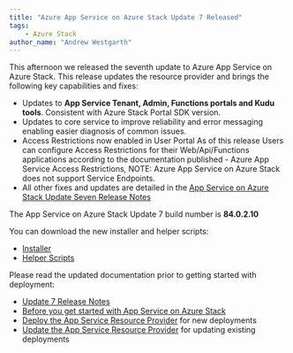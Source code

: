 ```yaml
---
title: "Azure App Service on Azure Stack Update 7 Released"
tags: 
    - Azure Stack
author_name: "Andrew Westgarth"
---
```


This afternoon we released the seventh update to Azure App Service on Azure Stack.  This release updates the resource provider and brings the following key capabilities and fixes:

- Updates to **App Service Tenant, Admin, Functions portals and Kudu tools**. Consistent with Azure Stack Portal SDK version.
- Updates to core service to improve reliability and error messaging enabling easier diagnosis of common issues.
- Access Restrictions now enabled in User Portal
  As of this release Users can configure Access Restrictions for their Web/Api/Functions applications according to the documentation published - Azure App Service Access Restrictions, NOTE: Azure App Service on Azure Stack does not support Service Endpoints.
- All other fixes and updates are detailed in the [App Service on Azure Stack Update Seven Release Notes](https://docs.microsoft.com/en-us/azure-stack/operator/azure-stack-app-service-release-notes-update-seven)

The App Service on Azure Stack Update 7 build number is **84.0.2.10**

You can download the new installer and helper scripts:

- [Installer](https://aka.ms/appsvcupdate7installer)
- [Helper Scripts](https://aka.ms/appsvconmashelpers)

Please read the updated documentation prior to getting started with deployment:

- [Update 7 Release Notes](https://docs.microsoft.com/en-us/azure-stack/operator/azure-stack-app-service-release-notes-update-seven)
- [Before you get started with App Service on Azure Stack](https://docs.microsoft.com/azure/azure-stack/azure-stack-app-service-before-you-get-started)
- [Deploy the App Service Resource Provider](https://docs.microsoft.com/azure/azure-stack/azure-stack-app-service-deploy) for new deployments
- [Update the App Service Resource Provider](https://docs.microsoft.com/azure/azure-stack/azure-stack-app-service-update) for updating existing deployments
